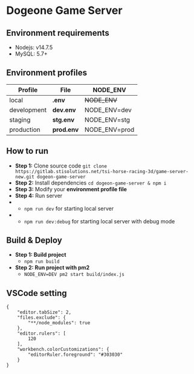 # Dogeone Game Server
## Environment requirements
- Nodejs: v14.7.5
- MySQL: 5.7+

## Environment profiles
Profile | File | NODE_ENV
------- | ------| --------
local | **.env** | ~~NODE_ENV~~
development | **dev.env** | NODE_ENV=dev
staging | **stg.env** | NODE_ENV=stg
production | **prod.env** | NODE_ENV=prod

## How to run
- **Step 1:** Clone source code `git clone https://gitlab.stisolutions.net/tsi-horse-racing-3d/game-server-new.git dogeon-game-server`
- **Step 2:** Install dependencies `cd dogeon-game-server & npm i`
- **Step 3:** Modify your **environment profile file**
- **Step 4:** Run server 
- - `npm run dev` for starting local server
- - `npm run dev:debug` for starting local server with debug mode

## Build & Deploy
- **Step 1: Build project**
	- ```npm run build```
- **Step 2: Run project with pm2**
	- ```NODE_ENV=DEV pm2 start build/index.js```
## VSCode setting

```vscode setting
{
    "editor.tabSize": 2,
    "files.exclude": {
        "**/node_modules": true
    },
    "editor.rulers": [
        120
    ],
    "workbench.colorCustomizations": {
        "editorRuler.foreground": "#303030"
    }
}
```